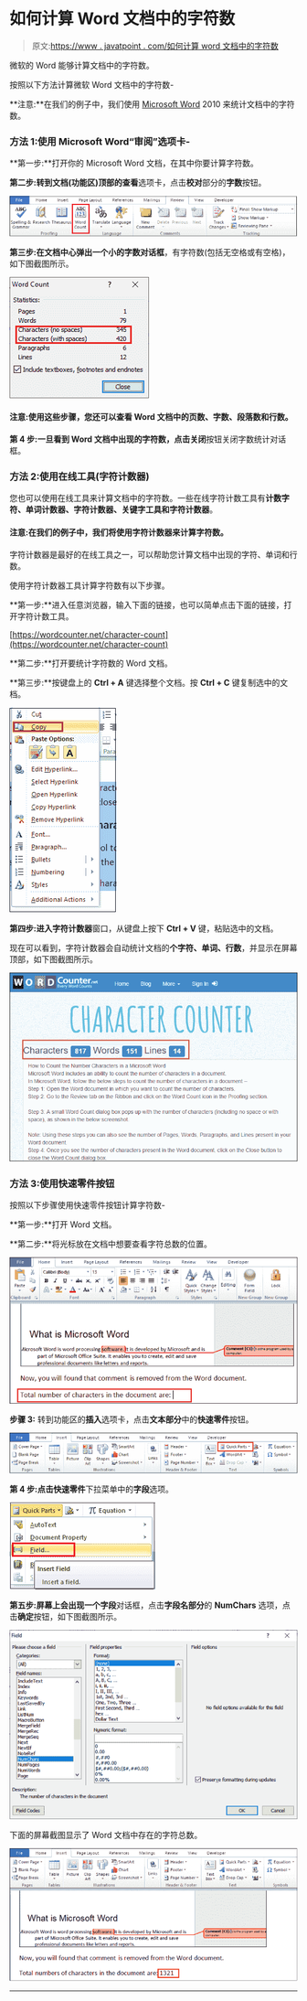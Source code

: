 # 如何计算 Word 文档中的字符数

> 原文:[https://www . javatpoint . com/如何计算 word 文档中的字符数](https://www.javatpoint.com/how-to-count-the-number-characters-in-a-word-document)

微软的 Word 能够计算文档中的字符数。

按照以下方法计算微软 Word 文档中的字符数-

**注意:**在我们的例子中，我们使用 [Microsoft Word](https://www.javatpoint.com/ms-word-tutorial) 2010 来统计文档中的字符数。

### 方法 1:使用 Microsoft Word“审阅”选项卡-

**第一步:**打开你的 Microsoft Word 文档，在其中你要计算字符数。

**第二步:**转到文档(功能区)顶部的**查看**选项卡，点击**校对**部分的**字数**按钮。

![How to Count the Number Characters in a Word document](img/24ff8bcde2bababe0eaddc476bd29f5b.png)

**第三步:**在文档中心弹出一个小的**字数对话框**，有字符数(包括无空格或有空格)，如下图截图所示。

![How to Count the Number Characters in a Word document](img/620a2be1fcb7bc85804d1ddbc7ae7081.png)

#### 注意:使用这些步骤，您还可以查看 Word 文档中的页数、字数、段落数和行数。

**第 4 步:**一旦看到 Word 文档中出现的字符数，点击**关闭**按钮关闭字数统计对话框。

### 方法 2:使用在线工具(字符计数器)

您也可以使用在线工具来计算文档中的字符数。一些在线字符计数工具有**计数字符、单词计数器、字符计数器、关键字工具和字符计数器**。

#### 注意:在我们的例子中，我们将使用字符计数器来计算字符数。

字符计数器是最好的在线工具之一，可以帮助您计算文档中出现的字符、单词和行数。

使用字符计数器工具计算字符数有以下步骤。

**第一步:**进入任意浏览器，输入下面的链接，也可以简单点击下面的链接，打开字符计数工具。

[https://wordcounter.net/character-count](https://wordcounter.net/character-count)

**第二步:**打开要统计字符数的 Word 文档。

**第三步:**按键盘上的 **Ctrl + A** 键选择整个文档。按 **Ctrl + C** 键复制选中的文档。

![How to Count the Number Characters in a Word document](img/063e3daf380dcebf363caee164b750e1.png)

**第四步:**进入**字符计数器**窗口，从键盘上按下 **Ctrl + V** 键，粘贴选中的文档。

现在可以看到，字符计数器会自动统计文档的**个字符、单词、行数**，并显示在屏幕顶部，如下图截图所示。

![How to Count the Number Characters in a Word document](img/e837e63c4487b82cd9c3b40be008386b.png)

### 方法 3:使用快速零件按钮

按照以下步骤使用快速零件按钮计算字符数-

**第一步:**打开 Word 文档。

**第二步:**将光标放在文档中想要查看字符总数的位置。

![How to Count the Number Characters in a Word document](img/9d88e48c99cef7d7fb9fc7d508441ee1.png)

**步骤 3:** 转到功能区的**插入**选项卡，点击**文本部分**中的**快速零件**按钮。

![How to Count the Number Characters in a Word document](img/9e4a5a820339902fc7cdd94255c0cb27.png)

**第 4 步:**点击**快速零件**下拉菜单中的**字段**选项。

![How to Count the Number Characters in a Word document](img/73637a0630797afdcbf9bd0ae53c2cb8.png)

**第五步:**屏幕上会出现一个**字段**对话框，点击**字段名部分**的 **NumChars** 选项，点击**确定**按钮，如下图截图所示。

![How to Count the Number Characters in a Word document](img/77bea07be7277925ef16ea31f28b24a9.png)

下面的屏幕截图显示了 Word 文档中存在的字符总数。

![How to Count the Number Characters in a Word document](img/451b515e663704a034d4798d0fcd6bdc.png)

* * *